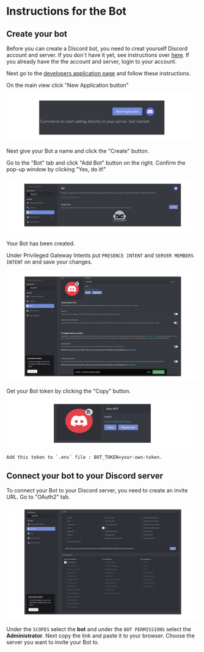 # Instructions for the Bot

## Create your bot

Before you can create a Discord bot, you need to creat yourself Discord account and server. If you don´t have it yet, see instructions over [here](./discordserver.md). If you already have the the account and server, login to your account.

Next go to the [developers application page](https://discord.com/developers/applications) and follow these instructions.

On the main view click "New Application button"

![Application button](./images/application.png)

Next give your Bot a name and click the "Create" button.

Go to the "Bot" tab and click "Add Bot" button on the right. Confirm the pop-up window by clicking "Yes, do it!"

![Add bot](./images/addbot.png)

Your Bot has been created.

Under Privileged Gateway Intents put `PRESENCE INTENT` and `SERVER MEMBERS INTENT` on and save your changes.

![Bot settings](./images/botsettings.png)

Get your Bot token by clicking the "Copy" button. 

![Bot token](./images/token.png)

```
Add this token to `.env` file : BOT_TOKEN=your-own-token.
```

## Connect your bot to your Discord server

To connect your Bot to your Discord server, you need to create an invite URL. Go to "OAuth2" tab. 

![Bot link](./images/link.png)

Under the `SCOPES` select the **bot** and under the `BOT PERMISSIONS` select the **Administrator**. Next copy the link and paste it to your browser. Choose the server you want to invite your Bot to.
